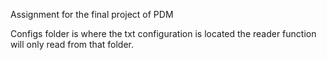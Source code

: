 Assignment for the final project of PDM

Configs folder is where the txt configuration is located
the reader function will only read from that folder.
